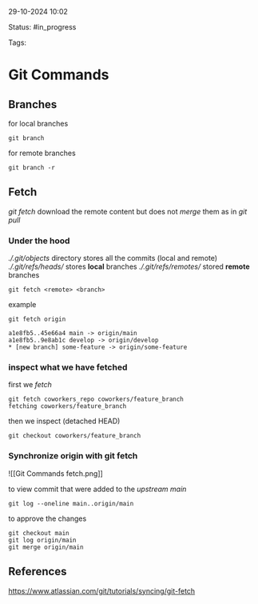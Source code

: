 

29-10-2024 10:02

Status: #in_progress

Tags:

# Git Commands

## Branches

for local branches
``` git
git branch
```
for remote branches
``` git
git branch -r
```

## Fetch

*git fetch* download the remote content but does not *merge* them as in *git pull*

### Under the hood
*./.git/objects* directory stores all the commits (local and remote)
*./.git/refs/heads/* stores **local** branches
*./.git/refs/remotes/* stored **remote** branches

```
git fetch <remote> <branch>
```
example
```
git fetch origin

a1e8fb5..45e66a4 main -> origin/main
a1e8fb5..9e8ab1c develop -> origin/develop 
* [new branch] some-feature -> origin/some-feature
```

### inspect what we have fetched
first we *fetch*
```
git fetch coworkers_repo coworkers/feature_branch fetching coworkers/feature_branch
```
then we inspect (detached HEAD)
```
git checkout coworkers/feature_branch
```
### Synchronize origin with git fetch

![[Git Commands fetch.png]]

to view commit that were added to the *upstream main*
```
git log --oneline main..origin/main
```

to approve the changes
```
git checkout main 
git log origin/main
git merge origin/main
```


## References

https://www.atlassian.com/git/tutorials/syncing/git-fetch